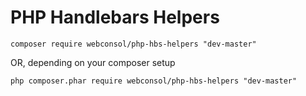 # PHP Handlebars Helpers

``
composer require webconsol/php-hbs-helpers "dev-master"
``

OR, depending on your composer setup

``
php composer.phar require webconsol/php-hbs-helpers "dev-master"
``
